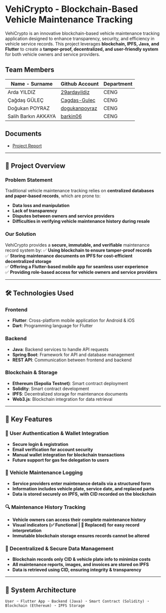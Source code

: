 # VehiCrypto - Blockchain-Based Vehicle Maintenance Tracking

VehiCrypto is an innovative blockchain-based vehicle maintenance tracking application designed to enhance transparency, security, and efficiency in vehicle service records. This project leverages **blockchain, IPFS, Java, and Flutter** to create a **tamper-proof, decentralized, and user-friendly system** for both vehicle owners and service providers.

## Team Members
| Name - Surname |  Github Account | Department |
| -------------- | --------------- | ---------- |
| Arda YILDIZ      | [29ardayildiz](https://github.com/29ardayildiz) | CENG |
| Çağdaş GÜLEÇ      | [Cagdas-Gulec](https://github.com/Cagdas-Gulec) | CENG |
| Doğukan POYRAZ         | [dogukanpoyraz](https://github.com/dogukanpoyraz)       | CENG |
| Salih Barkın AKKAYA         | [barkin06](https://github.com/barkin06)       | CENG |

## Documents 
- [Project Report](https://github.com/dogukanpoyraz/VehiCrypto/blob/main/Documents/VehiCrypto_Report.pdf)

---

## 🚀 Project Overview

### Problem Statement
Traditional vehicle maintenance tracking relies on **centralized databases and paper-based records**, which are prone to:
- **Data loss and manipulation**
- **Lack of transparency**
- **Disputes between owners and service providers**
- **Difficulties in verifying vehicle maintenance history during resale**

### Our Solution
VehiCrypto provides a **secure, immutable, and verifiable** maintenance record system by:
✅ **Using blockchain to ensure tamper-proof records**  
✅ **Storing maintenance documents on IPFS for cost-efficient decentralized storage**  
✅ **Offering a Flutter-based mobile app for seamless user experience**  
✅ **Providing role-based access for vehicle owners and service providers**  

---

## 🛠️ Technologies Used

### **Frontend**
- **Flutter**: Cross-platform mobile application for Android & iOS
- **Dart**: Programming language for Flutter

### **Backend**
- **Java**: Backend services to handle API requests
- **Spring Boot**: Framework for API and database management
- **REST API**: Communication between frontend and backend

### **Blockchain & Storage**
- **Ethereum (Sepolia Testnet)**: Smart contract deployment
- **Solidity**: Smart contract development
- **IPFS**: Decentralized storage for maintenance documents
- **Web3.js**: Blockchain integration for data retrieval

---

## 📌 Key Features

### 🔑 **User Authentication & Wallet Integration**
- **Secure login & registration**
- **Email verification for account security**
- **Manual wallet integration for blockchain transactions**
- **Future support for gas fee delegation to users**

### 📝 **Vehicle Maintenance Logging**
- **Service providers enter maintenance details via a structured form**
- **Information includes vehicle plate, service date, and replaced parts**
- **Data is stored securely on IPFS, with CID recorded on the blockchain**

### 🔍 **Maintenance History Tracking**
- **Vehicle owners can access their complete maintenance history**
- **Visual indicators (✅ Functional | 🔴 Replaced) for easy record interpretation**
- **Immutable blockchain storage ensures records cannot be altered**

### 🔗 **Decentralized & Secure Data Management**
- **Blockchain records only CID & vehicle plate info to minimize costs**
- **All maintenance reports, images, and invoices are stored on IPFS**
- **Data is retrieved using CID, ensuring integrity & transparency**

---

## 🎯 System Architecture

```plaintext
User ➝ Flutter App ➝ Backend (Java) ➝ Smart Contract (Solidity) ➝ Blockchain (Ethereum) ➝ IPFS Storage





